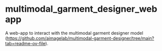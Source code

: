 # multimodal_garment_designer_webapp
A web-app to interact with the multimodal garment designer model (https://github.com/aimagelab/multimodal-garment-designer/tree/main?tab=readme-ov-file).
